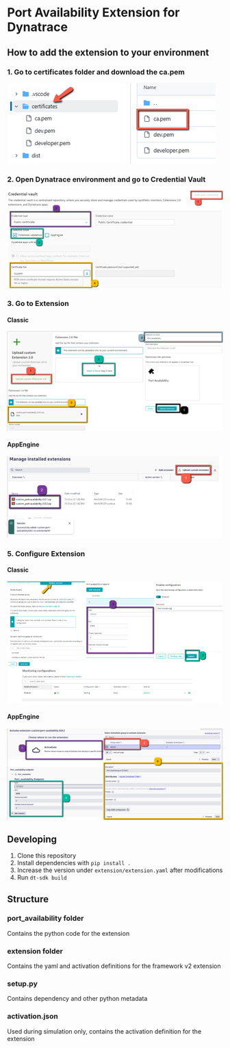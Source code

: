 # Port Availability Extension for Dynatrace

## How to add the extension to your environment

### 1. Go to certificates folder and download the ca.pem

![My App Logo](images/0.png)

### 2. Open Dynatrace environment and go to Credential Vault

![My App Logo](images/1.png)

### 3. Go to Extension

  #### Classic
  ![My App Logo](images/2.png)
  
  #### AppEngine
  ![My App Logo](images/3.png)

### 5. Configure Extension

  #### Classic
  ![My App Logo](images/5.png)
  
  #### AppEngine
  ![My App Logo](images/4.png)

## Developing

1. Clone this repository
2. Install dependencies with `pip install .`
3. Increase the version under `extension/extension.yaml` after modifications
4. Run `dt-sdk build`

## Structure

### port_availability folder

Contains the python code for the extension

### extension folder

Contains the yaml and activation definitions for the framework v2 extension

### setup.py

Contains dependency and other python metadata

### activation.json


Used during simulation only, contains the activation definition for the extension





